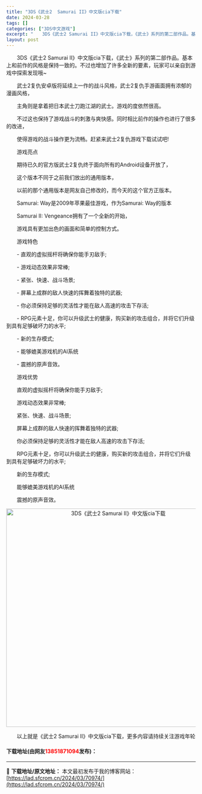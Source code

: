 ```yaml
---
title: "3DS《武士2  Samurai II》中文版cia下载"
date: 2024-03-28
tags: []
categories: ["3DS中文游戏"]
excerpt: "　　3DS《武士2 Samurai II》中文版cia下载，《武士》系列的第二部作品。基本上和前作的风格是保持一致的。不过也增加了许多全新的要素，玩家可以亲自到游戏中探索发现哦~ 　　武士2复仇安卓版将延续上一作的战斗风格，武士2复仇手游画面拥有浓郁的漫画风格， 　　主角则是拿着把日本武士刀跑江湖的&hellip;"
layout: post
---
```


 <p>　　3DS《武士2 Samurai II》中文版cia下载，《武士》系列的第二部作品。基本上和前作的风格是保持一致的。不过也增加了许多全新的要素，玩家可以亲自到游戏中探索发现哦~</p> <p>　　武士2复仇安卓版将延续上一作的战斗风格，武士2复仇手游画面拥有浓郁的漫画风格，</p> <p>　　主角则是拿着把日本武士刀跑江湖的武士。游戏的度依然很高。</p> <p>　　不过这也保持了游戏战斗的刺激与爽快感。同时相比前作的操作也进行了很多的改进，</p> <p>　　使得游戏的战斗操作更为流畅。赶紧来武士2复仇游戏下载试试吧!</p> <p>　　游戏亮点</p> <p>　　期待已久的官方版武士2复仇终于面向所有的Android设备开放了，</p> <p>　　这个版本不同于之前我们放出的通用版本，</p> <p>　　以前的那个通用版本是网友自己修改的，而今天的这个官方正版本。</p> <p>　　Samurai: Way是2009年苹果最佳游戏，作为Samurai: Way的版本</p> <p>　　Samurai II: Vengeance拥有了一个全新的开始，</p> <p>　　游戏具有更加出色的画面和简单的控制方式。</p> <p>　　游戏特色</p> <p>　　- 直观的虚拟摇杆将确保你能手刃敌手;</p> <p>　　- 游戏动态效果非常棒;</p> <p>　　- 紧张、快速、战斗场景;</p> <p>　　- 屏幕上成群的敌人快速的挥舞着独特的武器;</p> <p>　　- 你必须保持足够的灵活性才能在敌人高速的攻击下存活;</p> <p>　　- RPG元素十足，你可以升级武士的健康，购买新的攻击组合，并将它们升级到具有足够破坏力的水平;</p> <p>　　- 新的生存模式;</p> <p>　　- 能够媲美游戏机的AI系统</p> <p>　　- 震撼的原声音效。</p> <p>　　游戏优势</p> <p>　　直观的虚拟摇杆将确保你能手刃敌手;</p> <p>　　游戏动态效果非常棒;</p> <p>　　紧张、快速、战斗场景;</p> <p>　　屏幕上成群的敌人快速的挥舞着独特的武器;</p> <p>　　你必须保持足够的灵活性才能在敌人高速的攻击下存活;</p> <p>　　RPG元素十足，你可以升级武士的健康，购买新的攻击组合，并将它们升级到具有足够破坏力的水平;</p> <p>　　新的生存模式;</p> <p>　　能够媲美游戏机的AI系统</p> <p>　　震撼的原声音效。</p> <p align="center"><img align="" border="0" src="https://lad.sfcrom.cn/wp-content/uploads/2024/03/20240328_66054a8b74ad6.jpg" width="580" alt="3DS《武士2  Samurai II》中文版cia下载" /></p> <p>　　以上就是《武士2 Samurai II》中文版cia下载，更多内容请持续关注游戏年轮</p> <p><h4>下载地址(由网友<font color="red">13851871094</font>发布)：</h4></p> 

---
📖 **下载地址/原文地址：** 本文最初发布于我的博客网站：[https://lad.sfcrom.cn/2024/03/70974/](https://lad.sfcrom.cn/2024/03/70974/)
